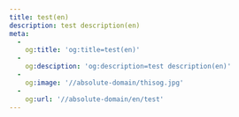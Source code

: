 ```yaml
---
title: test(en)
description: test description(en)
meta:
  -
    og:title: 'og:title=test(en)'
  -
    og:desciption: 'og:description=test description(en)'
  -
    og:image: '//absolute-domain/thisog.jpg'
  -
    og:url: '//absolute-domain/en/test'
---
```

<test/>